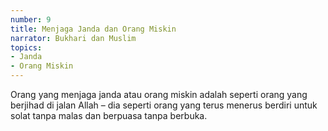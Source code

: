 ```yaml
---
number: 9
title: Menjaga Janda dan Orang Miskin
narrator: Bukhari dan Muslim
topics:
- Janda
- Orang Miskin
---
```


Orang yang menjaga janda atau orang miskin adalah seperti orang yang berjihad di jalan Allah – dia seperti orang yang terus menerus berdiri untuk solat tanpa malas dan berpuasa tanpa berbuka.
